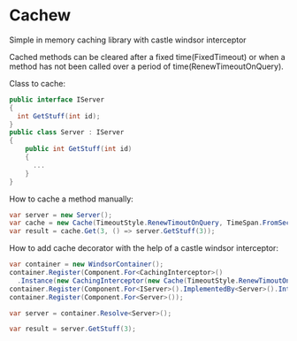 Cachew
======

Simple in memory caching library with castle windsor interceptor

Cached methods can be cleared after a fixed time(FixedTimeout) or when a method has not been called over a period of time(RenewTimeoutOnQuery).

Class to cache:
```c#
public interface IServer
{
  int GetStuff(int id);
}
public class Server : IServer
{
    public int GetStuff(int id)
    {
      ...
    }
}
```

How to cache a method manually:
```c#
var server = new Server();
var cache = new Cache(TimeoutStyle.RenewTimoutOnQuery, TimeSpan.FromSeconds(3));
var result = cache.Get(3, () => server.GetStuff(3));
```

How to add cache decorator with the help of a castle windsor interceptor:
```c#
var container = new WindsorContainer();
container.Register(Component.For<CachingInterceptor>()
  .Instance(new CachingInterceptor(new Cache(TimeoutStyle.RenewTimoutOnQuery, TimeSpan.FromSeconds(3)))));
container.Register(Component.For<IServer>().ImplementedBy<Server>().Interceptors<CachingInterceptor>());
container.Register(Component.For<Server>());

var server = container.Resolve<Server>();

var result = server.GetStuff(3);
```


